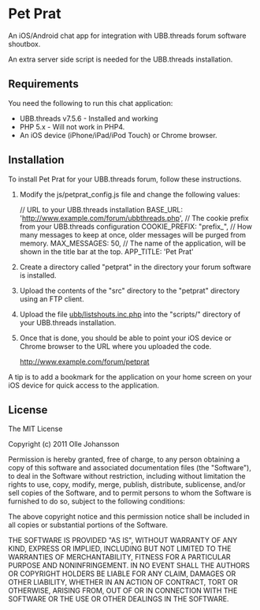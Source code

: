 Pet Prat
========

An iOS/Android chat app for integration with UBB.threads forum software shoutbox.

An extra server side script is needed for the UBB.threads installation.


Requirements
------------
You need the following to run this chat application:

 * UBB.threads v7.5.6 - Installed and working
 * PHP 5.x - Will not work in PHP4.
 * An iOS device (iPhone/iPad/iPod Touch) or Chrome browser.


Installation
------------
To install Pet Prat for your UBB.threads forum, follow these instructions.

 1. Modify the js/petprat_config.js file and change the following values:

    // URL to your UBB.threads installation
    BASE_URL: 'http://www.example.com/forum/ubbthreads.php',
    // The cookie prefix from your UBB.threads configuration
    COOKIE_PREFIX: "prefix_",
    // How many messages to keep at once, older messages will be purged from memory.
    MAX_MESSAGES: 50,
    // The name of the application, will be shown in the title bar at the top.
    APP_TITLE: 'Pet Prat'

 2. Create a directory called "petprat" in the directory your forum software
    is installed.

 3. Upload the contents of the "src" directory to the "petprat" directory
    using an FTP client.

 4. Upload the file [ubb/listshouts.inc.php](https://github.com/ollej/prat/blob/master/ubb/listshouts.inc.php) into the "scripts/" directory of your UBB.threads installation.

 5. Once that is done, you should be able to point your iOS device or Chrome browser to the
    URL where you uploaded the code.

    http://www.example.com/forum/petprat

A tip is to add a bookmark for the application on your home screen on your iOS device
for quick access to the application.


License
-------
The MIT License

Copyright (c) 2011 Olle Johansson

Permission is hereby granted, free of charge, to any person obtaining a copy
of this software and associated documentation files (the "Software"), to deal
in the Software without restriction, including without limitation the rights
to use, copy, modify, merge, publish, distribute, sublicense, and/or sell
copies of the Software, and to permit persons to whom the Software is
furnished to do so, subject to the following conditions:

The above copyright notice and this permission notice shall be included in
all copies or substantial portions of the Software.

THE SOFTWARE IS PROVIDED "AS IS", WITHOUT WARRANTY OF ANY KIND, EXPRESS OR
IMPLIED, INCLUDING BUT NOT LIMITED TO THE WARRANTIES OF MERCHANTABILITY,
FITNESS FOR A PARTICULAR PURPOSE AND NONINFRINGEMENT. IN NO EVENT SHALL THE
AUTHORS OR COPYRIGHT HOLDERS BE LIABLE FOR ANY CLAIM, DAMAGES OR OTHER
LIABILITY, WHETHER IN AN ACTION OF CONTRACT, TORT OR OTHERWISE, ARISING FROM,
OUT OF OR IN CONNECTION WITH THE SOFTWARE OR THE USE OR OTHER DEALINGS IN
THE SOFTWARE.

